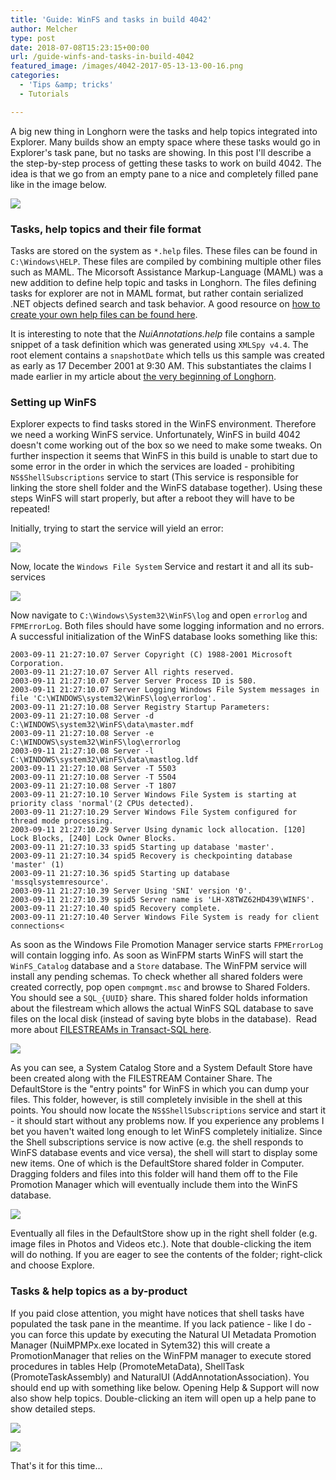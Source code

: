 ```yaml
---
title: 'Guide: WinFS and tasks in build 4042'
author: Melcher
type: post
date: 2018-07-08T15:23:15+00:00
url: /guide-winfs-and-tasks-in-build-4042
featured_image: /images/4042-2017-05-13-13-00-16.png
categories:
  - 'Tips &amp; tricks'
  - Tutorials

---
```

A big new thing in Longhorn were the tasks and help topics integrated into Explorer. Many builds show an empty space where these tasks would go in Explorer's task pane, but no tasks are showing. In this post I'll describe a the step-by-step process of getting these tasks to work on build 4042. The idea is that we go from an empty pane to a nice and completely filled pane like in the image below.

![](/images/4042-2017-05-13-13-00-16.png)

### Tasks, help topics and their file format

Tasks are stored on the system as `*.help` files. These files can be found in `C:\Windows\HELP`. These files are compiled by combining multiple other files such as MAML. The Micorsoft Assistance Markup-Language (MAML) was a new addition to define help topic and tasks in Longhorn. The files defining tasks for explorer are not in MAML format, but rather contain serialized .NET objects defined search and task behavior. A good resource on [how to create your own help files can be found here](https://www.help-info.de/en/Help_Info_AP_Help/longhorn_4051_first_steps.htm).

It is interesting to note that the <em>NuiAnnotations.help</em> file contains a sample snippet of a task definition which was generated using `XMLSpy v4.4`. The root element contains a `snapshotDate` which tells us this sample was created as early as 17 December 2001 at 9:30 AM. This substantiates the claims I made earlier in my article about [the very beginning of Longhorn](/early-development).

### Setting up WinFS

Explorer expects to find tasks stored in the WinFS environment. Therefore we need a working WinFS service. Unfortunately, WinFS in build 4042 doesn't come working out of the box so we need to make some tweaks. On further inspection it seems that WinFS in this build is unable to start due to some error in the order in which the services are loaded - prohibiting `NS$ShellSubscriptions` service to start (This service is responsible for linking the store shell folder and the WinFS database together). Using these steps WinFS will start properly, but after a reboot they will have to be repeated!

Initially, trying to start the service will yield an error:

![](/images/4042-2017-05-13-21-10-04-1.png)

Now, locate the `Windows File System` Service and restart it and all its sub-services

![](/images/4042-2017-05-13-21-10-19-1.png)

Now navigate to `C:\Windows\System32\WinFS\log` and open `errorlog` and `FPMErrorLog`. Both files should have some logging information and no errors. A successful initialization of the WinFS database looks something like this:

```
2003-09-11 21:27:10.07 Server Copyright (C) 1988-2001 Microsoft Corporation.
2003-09-11 21:27:10.07 Server All rights reserved.
2003-09-11 21:27:10.07 Server Server Process ID is 580.
2003-09-11 21:27:10.07 Server Logging Windows File System messages in file 'C:\WINDOWS\system32\WinFS\log\errorlog'.
2003-09-11 21:27:10.08 Server Registry Startup Parameters:
2003-09-11 21:27:10.08 Server -d C:\WINDOWS\system32\WinFS\data\master.mdf
2003-09-11 21:27:10.08 Server -e C:\WINDOWS\system32\WinFS\log\errorlog
2003-09-11 21:27:10.08 Server -l C:\WINDOWS\system32\WinFS\data\mastlog.ldf
2003-09-11 21:27:10.08 Server -T 5503
2003-09-11 21:27:10.08 Server -T 5504
2003-09-11 21:27:10.08 Server -T 1807
2003-09-11 21:27:10.10 Server Windows File System is starting at priority class 'normal'(2 CPUs detected).
2003-09-11 21:27:10.29 Server Windows File System configured for thread mode processing.
2003-09-11 21:27:10.29 Server Using dynamic lock allocation. [120] Lock Blocks, [240] Lock Owner Blocks.
2003-09-11 21:27:10.33 spid5 Starting up database 'master'.
2003-09-11 21:27:10.34 spid5 Recovery is checkpointing database 'master' (1)
2003-09-11 21:27:10.36 spid5 Starting up database 'mssqlsystemresource'.
2003-09-11 21:27:10.39 Server Using 'SNI' version '0'.
2003-09-11 21:27:10.39 spid5 Server name is 'LH-X8TWZ62HD439\WINFS'.
2003-09-11 21:27:10.40 spid5 Recovery complete.
2003-09-11 21:27:10.40 Server Windows File System is ready for client connections<
```

As soon as the Windows File Promotion Manager service starts `FPMErrorLog` will contain logging info. As soon as WinFPM starts WinFS will start the `WinFS_Catalog` database and a `Store` database. The WinFPM service will install any pending schemas. To check whether all shared folders were created correctly, pop open `compmgmt.msc` and browse to Shared Folders. You should see a `SQL_{UUID}` share. This shared folder holds information about the filestream which allows the actual WinFS SQL database to save files on the local disk (instead of saving byte blobs in the database).  Read more about [FILESTREAMs in Transact-SQL here](https://docs.microsoft.com/en-us/sql/relational-databases/blob/filestream-sql-server?view=sql-server-2017).

![](/images/4042-2018-07-08-16-52-51.png)

As you can see, a System Catalog Store and a System Default Store have been created along with the FILESTREAM Container Share. The DefaultStore is the "entry points" for WinFS in which you can dump your files. This folder, however, is still completely invisible in the shell at this points. You should now locate the `NS$ShellSubscriptions` service and start it - it should start without any problems now. If you experience any problems I bet you haven't waited long enough to let WinFS completely initialize. Since the Shell subscriptions service is now active (e.g. the shell responds to WinFS database events and vice versa), the shell will start to display some new items. One of which is the DefaultStore shared folder in Computer. Dragging folders and files into this folder will hand them off to the File Promotion Manager which will eventually include them into the WinFS database.

![](/images/4042-2018-07-08-16-57-10.png)

Eventually all files in the DefaultStore show up in the right shell folder (e.g. image files in Photos and Videos etc.). Note that double-clicking the item will do nothing. If you are eager to see the contents of the folder; right-click and choose Explore.

### Tasks & help topics as a by-product

If you paid close attention, you might have notices that shell tasks have populated the task pane in the meantime. If you lack patience - like I do - you can force this update by executing the Natural UI Metadata Promotion Manager (NuiMPMPx.exe located in Sytem32) this will create a PromotionManager that relies on the WinFPM manager to execute stored procedures in tables Help (PromoteMetaData), ShellTask (PromoteTaskAssembly) and NaturalUI (AddAnnotationAssociation). You should end up with something like below. Opening Help & Support will now also show help topics. Double-clicking an item will open up a help pane to show detailed steps.

<div class="flex">
<div class="ma2 ml0">
<div></div>

![](/images/4042-2018-07-08-17-04-21.png)
</div>
<div class="ma2 ml0 mr0">

![](/images/4042-2018-07-08-17-22-51.png)
</div>
</div>

That's it for this time&#8230;